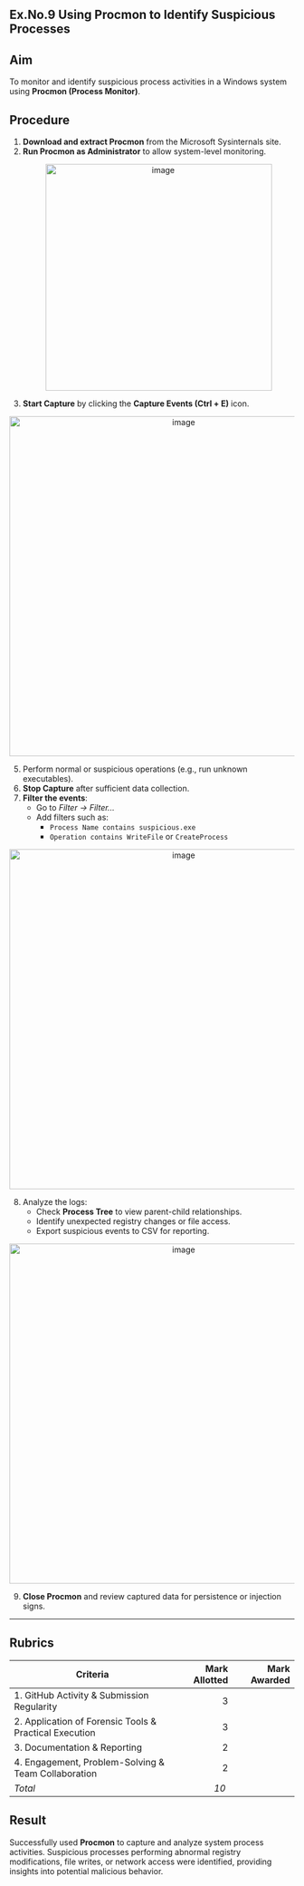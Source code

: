 ## Ex.No.9  Using Procmon to Identify Suspicious Processes

## Aim
To monitor and identify suspicious process activities in a Windows system using **Procmon (Process Monitor)**.


## Procedure
1. **Download and extract Procmon** from the Microsoft Sysinternals site.
2. **Run Procmon as Administrator** to allow system-level monitoring.
   <p align="center">
       <img width="400"  alt="image" src="https://github.com/user-attachments/assets/c3f5f5f2-cdfa-4bd5-9653-9d6d0632d95e" />
   </p>
4. **Start Capture** by clicking the **Capture Events (Ctrl + E)** icon.
  <p align="center">
    <img width="600"  alt="image" src="https://github.com/user-attachments/assets/1a8a45ea-ba33-4727-9071-545076b9a2b7" />
  </p>

5. Perform normal or suspicious operations (e.g., run unknown executables).
6. **Stop Capture** after sufficient data collection.
7. **Filter the events**:
   - Go to *Filter → Filter...*
   - Add filters such as:
     - `Process Name contains suspicious.exe`
     - `Operation contains WriteFile` or `CreateProcess`

 <p align="center">
      <img width="600"  alt="image" src="https://github.com/user-attachments/assets/357d7583-bcc5-4380-a340-3cfd831074bc" />
 </p>
 
8. Analyze the logs:
   - Check **Process Tree** to view parent-child relationships.
   - Identify unexpected registry changes or file access.
   - Export suspicious events to CSV for reporting.
   
<p align="center">
    <img width="600" alt="image" src="https://github.com/user-attachments/assets/cc4cf7ee-889a-4195-a373-b6bcdb3e26bb" />

</p>

9. **Close Procmon** and review captured data for persistence or injection signs.

--- 

## Rubrics

| Criteria | Mark Allotted | Mark Awarded |
|---|---:|---:|
| 1. GitHub Activity & Submission Regularity | 3 | |
| 2. Application of Forensic Tools & Practical Execution | 3 | |
| 3. Documentation & Reporting | 2 | |
| 4. Engagement, Problem-Solving & Team Collaboration | 2 | |
| *Total* | *10* | |
## Result
Successfully used **Procmon** to capture and analyze system process activities. Suspicious processes performing abnormal registry modifications, file writes, or network access were identified, providing insights into potential malicious behavior.

